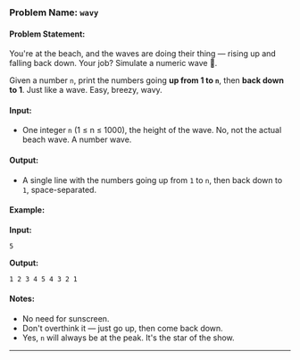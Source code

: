 ### Problem Name: `wavy`

#### Problem Statement:

You're at the beach, and the waves are doing their thing — rising up and falling back down. Your job? Simulate a numeric wave 🌊.

Given a number `n`, print the numbers going **up from 1 to `n`**, then **back down to 1**. Just like a wave. Easy, breezy, wavy.

#### Input:

* One integer `n` (1 ≤ n ≤ 1000), the height of the wave. No, not the actual beach wave. A number wave.

#### Output:

* A single line with the numbers going up from `1` to `n`, then back down to `1`, space-separated.

#### Example:

**Input:**

```
5
```

**Output:**

```
1 2 3 4 5 4 3 2 1
```

#### Notes:

* No need for sunscreen.
* Don't overthink it — just go up, then come back down.
* Yes, `n` will always be at the peak. It's the star of the show.

---

